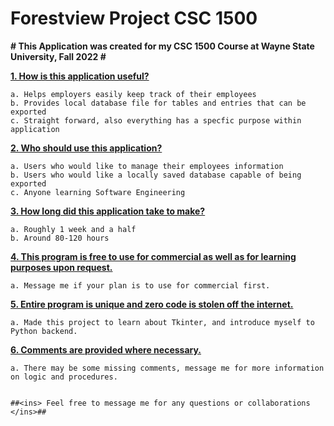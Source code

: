 # Forestview Project CSC 1500 #

**# This Application was created for my CSC 1500 Course at Wayne State University, Fall 2022 #**

**<ins>1. How is this application useful?</ins>**

    a. Helps employers easily keep track of their employees
    b. Provides local database file for tables and entries that can be exported
    c. Straight forward, also everything has a specfic purpose within application

**<ins>2. Who should use this application?</ins>**

    a. Users who would like to manage their employees information
    b. Users who would like a locally saved database capable of being exported
    c. Anyone learning Software Engineering

**<ins>3. How long did this application take to make?</ins>**

    a. Roughly 1 week and a half
    b. Around 80-120 hours

**<ins>4. This program is free to use for commercial as well as for learning purposes upon request.</ins>**
    
    a. Message me if your plan is to use for commercial first.

**<ins>5. Entire program is unique and zero code is stolen off the internet.</ins>**
    
    a. Made this project to learn about Tkinter, and introduce myself to Python backend.

**<ins>6. Comments are provided where necessary.</ins>**
    
    a. There may be some missing comments, message me for more information on logic and procedures. 


    ##<ins> Feel free to message me for any questions or collaborations </ins>##
